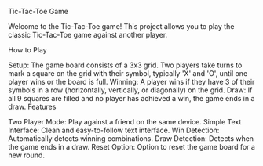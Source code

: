 
Tic-Tac-Toe Game

Welcome to the Tic-Tac-Toe game! This project allows you to play the classic Tic-Tac-Toe game against another player.

How to Play

Setup: The game board consists of a 3x3 grid. Two players take turns to mark a square on the grid with their symbol, typically 'X' and 'O', until one player wins or the board is full.
Winning: A player wins if they have 3 of their symbols in a row (horizontally, vertically, or diagonally) on the grid.
Draw: If all 9 squares are filled and no player has achieved a win, the game ends in a draw.
Features

Two Player Mode: Play against a friend on the same device.
Simple Text Interface: Clean and easy-to-follow text interface.
Win Detection: Automatically detects winning combinations.
Draw Detection: Detects when the game ends in a draw.
Reset Option: Option to reset the game board for a new round.

